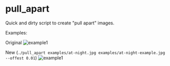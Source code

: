 # pull_apart

Quick and dirty script to create "pull apart" images.

Examples:

Original
![example1](tree/master/examples/at-night.jpg)

New (`./pull_apart examples/at-night.jpg examples/at-night-example.jpg --offest 0.01`)
![example1](tree/master/examples/at-night-example.jpg)
